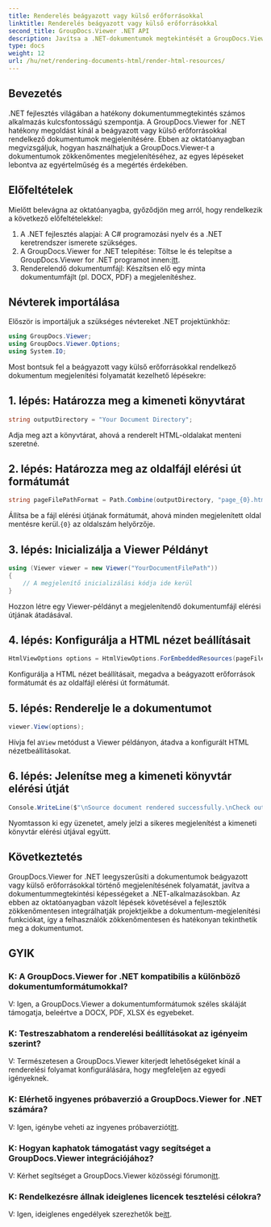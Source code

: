 ```yaml
---
title: Renderelés beágyazott vagy külső erőforrásokkal
linktitle: Renderelés beágyazott vagy külső erőforrásokkal
second_title: GroupDocs.Viewer .NET API
description: Javítsa a .NET-dokumentumok megtekintését a GroupDocs.Viewer segítségével a zökkenőmentes megjelenítés érdekében. Kövesse oktatóanyagunkat a hatékony integráció és a kiváló felhasználói élmény érdekében.
type: docs
weight: 12
url: /hu/net/rendering-documents-html/render-html-resources/
---
```

## Bevezetés

.NET fejlesztés világában a hatékony dokumentummegtekintés számos alkalmazás kulcsfontosságú szempontja. A GroupDocs.Viewer for .NET hatékony megoldást kínál a beágyazott vagy külső erőforrásokkal rendelkező dokumentumok megjelenítésére. Ebben az oktatóanyagban megvizsgáljuk, hogyan használhatjuk a GroupDocs.Viewer-t a dokumentumok zökkenőmentes megjelenítéséhez, az egyes lépéseket lebontva az egyértelműség és a megértés érdekében.

## Előfeltételek

Mielőtt belevágna az oktatóanyagba, győződjön meg arról, hogy rendelkezik a következő előfeltételekkel:

1. A .NET fejlesztés alapjai: A C# programozási nyelv és a .NET keretrendszer ismerete szükséges.
2.  A GroupDocs.Viewer for .NET telepítése: Töltse le és telepítse a GroupDocs.Viewer for .NET programot innen:[itt](https://releases.groupdocs.com/viewer/net/).
3. Renderelendő dokumentumfájl: Készítsen elő egy minta dokumentumfájlt (pl. DOCX, PDF) a megjelenítéshez.

## Névterek importálása

Először is importáljuk a szükséges névtereket .NET projektünkhöz:

```csharp
using GroupDocs.Viewer;
using GroupDocs.Viewer.Options;
using System.IO;
```

Most bontsuk fel a beágyazott vagy külső erőforrásokkal rendelkező dokumentum megjelenítési folyamatát kezelhető lépésekre:

## 1. lépés: Határozza meg a kimeneti könyvtárat

```csharp
string outputDirectory = "Your Document Directory";
```

Adja meg azt a könyvtárat, ahová a renderelt HTML-oldalakat menteni szeretné.

## 2. lépés: Határozza meg az oldalfájl elérési út formátumát

```csharp
string pageFilePathFormat = Path.Combine(outputDirectory, "page_{0}.html");
```

Állítsa be a fájl elérési útjának formátumát, ahová minden megjelenített oldal mentésre kerül.`{0}` az oldalszám helyőrzője.

## 3. lépés: Inicializálja a Viewer Példányt

```csharp
using (Viewer viewer = new Viewer("YourDocumentFilePath"))
{
    // A megjelenítő inicializálási kódja ide kerül
}
```

Hozzon létre egy Viewer-példányt a megjelenítendő dokumentumfájl elérési útjának átadásával.

## 4. lépés: Konfigurálja a HTML nézet beállításait

```csharp
HtmlViewOptions options = HtmlViewOptions.ForEmbeddedResources(pageFilePathFormat);
```

Konfigurálja a HTML nézet beállításait, megadva a beágyazott erőforrások formátumát és az oldalfájl elérési út formátumát.

## 5. lépés: Renderelje le a dokumentumot

```csharp
viewer.View(options);
```

 Hívja fel a`View` metódust a Viewer példányon, átadva a konfigurált HTML nézetbeállításokat.

## 6. lépés: Jelenítse meg a kimeneti könyvtár elérési útját

```csharp
Console.WriteLine($"\nSource document rendered successfully.\nCheck output in: {outputDirectory}");
```

Nyomtasson ki egy üzenetet, amely jelzi a sikeres megjelenítést a kimeneti könyvtár elérési útjával együtt.

## Következtetés

GroupDocs.Viewer for .NET leegyszerűsíti a dokumentumok beágyazott vagy külső erőforrásokkal történő megjelenítésének folyamatát, javítva a dokumentummegtekintési képességeket a .NET-alkalmazásokban. Az ebben az oktatóanyagban vázolt lépések követésével a fejlesztők zökkenőmentesen integrálhatják projektjeikbe a dokumentum-megjelenítési funkciókat, így a felhasználók zökkenőmentesen és hatékonyan tekinthetik meg a dokumentumot.

## GYIK

### K: A GroupDocs.Viewer for .NET kompatibilis a különböző dokumentumformátumokkal?

V: Igen, a GroupDocs.Viewer a dokumentumformátumok széles skáláját támogatja, beleértve a DOCX, PDF, XLSX és egyebeket.

### K: Testreszabhatom a renderelési beállításokat az igényeim szerint?

V: Természetesen a GroupDocs.Viewer kiterjedt lehetőségeket kínál a renderelési folyamat konfigurálására, hogy megfeleljen az egyedi igényeknek.

### K: Elérhető ingyenes próbaverzió a GroupDocs.Viewer for .NET számára?

 V: Igen, igénybe veheti az ingyenes próbaverziót[itt](https://releases.groupdocs.com/).

### K: Hogyan kaphatok támogatást vagy segítséget a GroupDocs.Viewer integrációjához?

 V: Kérhet segítséget a GroupDocs.Viewer közösségi fórumon[itt](https://forum.groupdocs.com/c/viewer/9).

### K: Rendelkezésre állnak ideiglenes licencek tesztelési célokra?

 V: Igen, ideiglenes engedélyek szerezhetők be[itt](https://purchase.groupdocs.com/temporary-license/).